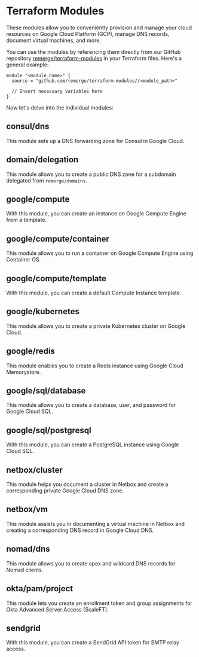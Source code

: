 # Terraform Modules

These modules allow you to conveniently provision and manage your cloud
resources on Google Cloud Platform (GCP), manage DNS records, document virtual
machines, and more.

You can use the modules by referencing them directly from our GitHub repository
[remerge/terraform-modules](https://github.com/remerge/terraform-modules) in
your Terraform files. Here's a general example:

```hcl
module "<module_name>" {
  source = "github.com/remerge/terraform-modules//<module_path>"

  // Insert necessary variables here
}
```

Now let's delve into the individual modules:

## consul/dns

This module sets up a DNS forwarding zone for Consul in Google Cloud.

## domain/delegation

This module allows you to create a public DNS zone for a subdomain delegated
from `remerge/domains`.

## google/compute

With this module, you can create an instance on Google Compute Engine from a
template.

## google/compute/container

This module allows you to run a container on Google Compute Engine using
Container OS.

## google/compute/template

With this module, you can create a default Compute Instance template.

## google/kubernetes

This module allows you to create a private Kubernetes cluster on Google Cloud.

## google/redis

This module enables you to create a Redis instance using Google Cloud
Memorystore.

## google/sql/database

This module allows you to create a database, user, and password for Google Cloud
SQL.

## google/sql/postgresql

With this module, you can create a PostgreSQL instance using Google Cloud SQL.

## netbox/cluster

This module helps you document a cluster in Netbox and create a corresponding
private Google Cloud DNS zone.

## netbox/vm

This module assists you in documenting a virtual machine in Netbox and creating
a corresponding DNS record in Google Cloud DNS.

## nomad/dns

This module allows you to create apex and wildcard DNS records for Nomad
clients.

## okta/pam/project

This module lets you create an enrollment token and group assignments for Okta
Advanced Server Access (ScaleFT).

## sendgrid

With this module, you can create a SendGrid API token for SMTP relay access.
